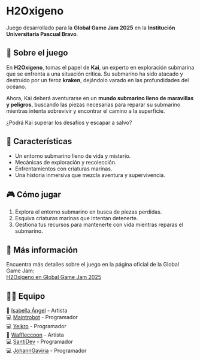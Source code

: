 # H2Oxigeno  

Juego desarrollado para la **Global Game Jam 2025** en la **Institución Universitaria Pascual Bravo**.  

## 🐙 Sobre el juego

En **H2Oxigeno**, tomas el papel de **Kai**, un experto en exploración submarina que se enfrenta a una situación crítica. Su submarino ha sido atacado y destruido por un feroz **kraken**, dejándolo varado en las profundidades del océano.  

Ahora, Kai deberá aventurarse en un **mundo submarino lleno de maravillas y peligros**, buscando las piezas necesarias para reparar su submarino mientras intenta sobrevivir y encontrar el camino a la superficie.  

¿Podrá Kai superar los desafíos y escapar a salvo?  

## 🌟 Características

- Un entorno submarino lleno de vida y misterio.  
- Mecánicas de exploración y recolección.  
- Enfrentamientos con criaturas marinas.  
- Una historia inmersiva que mezcla aventura y supervivencia.  

## 🎮 Cómo jugar

1. Explora el entorno submarino en busca de piezas perdidas.  
2. Esquiva criaturas marinas que intentan detenerte.  
3. Gestiona tus recursos para mantenerte con vida mientras reparas el submarino.  

## 🔗 Más información

Encuentra más detalles sobre el juego en la página oficial de la Global Game Jam:  
[H2Oxigeno en Global Game Jam 2025](https://globalgamejam.org/games/2025/h2oxigeno-3)  

## 👨‍💻 Equipo  

🎨 [Isabella Ángel](https://globalgamejam.org/users/isabella-angel) - Artista  
💻 [Maintrobot](https://globalgamejam.org/users/maintrobot) - Programador  
💻 [Yeikro](https://globalgamejam.org/users/yeikro) - Programador  
🎨 [Waffleccoon](https://globalgamejam.org/users/waffleccoon) - Artista  
💻 [SantiDev](https://globalgamejam.org/users/santidev) - Programador  
💻 [JohannGaviria](https://globalgamejam.org/users/johanngaviria) - Programador  
